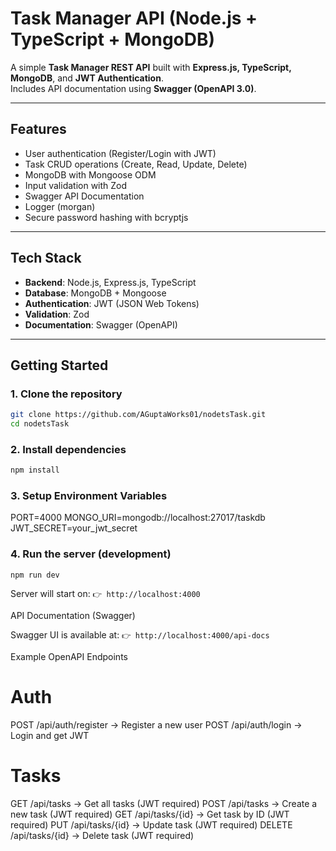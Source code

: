 # Task Manager API (Node.js + TypeScript + MongoDB)

A simple **Task Manager REST API** built with **Express.js, TypeScript, MongoDB**, and **JWT Authentication**.  
Includes API documentation using **Swagger (OpenAPI 3.0)**.

---

## Features

- User authentication (Register/Login with JWT)
- Task CRUD operations (Create, Read, Update, Delete)
- MongoDB with Mongoose ODM
- Input validation with Zod
- Swagger API Documentation
- Logger (morgan)
- Secure password hashing with bcryptjs

---

## Tech Stack

- **Backend**: Node.js, Express.js, TypeScript
- **Database**: MongoDB + Mongoose
- **Authentication**: JWT (JSON Web Tokens)
- **Validation**: Zod
- **Documentation**: Swagger (OpenAPI)

---

## Getting Started

### 1. Clone the repository
```bash
git clone https://github.com/AGuptaWorks01/nodetsTask.git
cd nodetsTask 
```

### 2. Install dependencies
```bash
npm install
```

### 3. Setup Environment Variables

PORT=4000
MONGO_URI=mongodb://localhost:27017/taskdb
JWT_SECRET=your_jwt_secret


### 4. Run the server (development)
`npm run dev`



Server will start on:
`👉 http://localhost:4000`

API Documentation (Swagger)

Swagger UI is available at:
`👉 http://localhost:4000/api-docs`

Example OpenAPI Endpoints

# Auth

POST /api/auth/register → Register a new user
POST /api/auth/login → Login and get JWT

# Tasks
GET /api/tasks → Get all tasks (JWT required)
POST /api/tasks → Create a new task (JWT required)
GET /api/tasks/{id} → Get task by ID (JWT required)
PUT /api/tasks/{id} → Update task (JWT required)
DELETE /api/tasks/{id} → Delete task (JWT required)